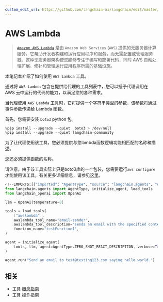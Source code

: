 ```yaml
---
custom_edit_url: https://github.com/langchain-ai/langchain/edit/master/docs/docs/integrations/tools/awslambda.ipynb
---
```

# AWS Lambda

>[`Amazon AWS Lambda`](https://aws.amazon.com/pm/lambda/) 是由 `Amazon Web Services` (`AWS`) 提供的无服务器计算服务。它帮助开发者构建和运行应用程序和服务，而无需配置或管理服务器。这种无服务器架构使您能够专注于编写和部署代码，同时 AWS 自动处理扩展、修补和管理运行应用程序所需的基础设施。

本笔记本介绍了如何使用 `AWS Lambda` 工具。

通过将 `AWS Lambda` 包含在提供给代理的工具列表中，您可以授予代理调用在 AWS 云中运行的代码的能力，以满足您的各种需求。

当代理使用 `AWS Lambda` 工具时，它将提供一个字符串类型的参数，该参数将通过事件参数传递给 Lambda 函数。

首先，您需要安装 `boto3` python 包。


```python
%pip install --upgrade --quiet  boto3 > /dev/null
%pip install --upgrade --quiet langchain-community
```

为了让代理使用该工具，您必须提供与您lambda函数逻辑功能相匹配的名称和描述。

您还必须提供函数的名称。

请注意，由于该工具实际上只是boto3库的一个包装，您需要运行`aws configure`才能使用该工具。有关更多详细信息，请参见[这里](https://docs.aws.amazon.com/cli/index.html)。


```python
<!--IMPORTS:[{"imported": "AgentType", "source": "langchain.agents", "docs": "https://python.langchain.com/api_reference/langchain/agents/langchain.agents.agent_types.AgentType.html", "title": "AWS Lambda"}, {"imported": "initialize_agent", "source": "langchain.agents", "docs": "https://python.langchain.com/api_reference/langchain/agents/langchain.agents.initialize.initialize_agent.html", "title": "AWS Lambda"}, {"imported": "load_tools", "source": "langchain.agents", "docs": "https://python.langchain.com/api_reference/community/agent_toolkits/langchain_community.agent_toolkits.load_tools.load_tools.html", "title": "AWS Lambda"}, {"imported": "OpenAI", "source": "langchain_openai", "docs": "https://python.langchain.com/api_reference/openai/llms/langchain_openai.llms.base.OpenAI.html", "title": "AWS Lambda"}]-->
from langchain.agents import AgentType, initialize_agent, load_tools
from langchain_openai import OpenAI

llm = OpenAI(temperature=0)

tools = load_tools(
    ["awslambda"],
    awslambda_tool_name="email-sender",
    awslambda_tool_description="sends an email with the specified content to test@testing123.com",
    function_name="testFunction1",
)

agent = initialize_agent(
    tools, llm, agent=AgentType.ZERO_SHOT_REACT_DESCRIPTION, verbose=True
)

agent.run("Send an email to test@testing123.com saying hello world.")
```


## 相关

- 工具 [概念指南](/docs/concepts/#tools)
- 工具 [操作指南](/docs/how_to/#tools)
